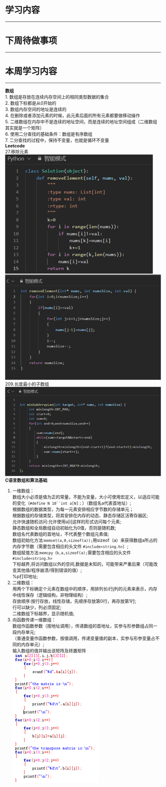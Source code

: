 # 学习内容
---
# 下周待做事项
---
# 本周学习内容
---
**数组**<br>1. 数组是存放在连续内存空间上的相同类型数据的集合<br>2. 数组下标都是从0开始的<br>3. 数组内存空间的地址是连续的<br>4. 在删除或者添加元素的时候，此元素后面的所有元素都要做移动操作<br>5. 二维数组在内存中不是连续的地址空间，而是连续的地址空间组成（二维数组其实就是一个矩阵）<br>6. 使用二分查找的基础条件：数组是有序数组<br>7. 二分查找的过程中，保持不变量，也就是循环不变量<br>**Leetcode**<br>27.移除元素 <br>![](https://github.com/jiayu060/-/blob/main/27-%E7%A7%BB%E9%99%A4%E5%85%83%E7%B4%A0-Python.png)<br>![](https://github.com/jiayu060/-/blob/main/27-%E7%A7%BB%E9%99%A4%E5%85%83%E7%B4%A0-C%E8%AF%AD%E8%A8%80.png)<br>209.长度最小的子数组<br>![](https://github.com/jiayu060/-/blob/main/209-%E9%95%BF%E5%BA%A6%E6%9C%80%E5%B0%8F%E7%9A%84%E5%AD%90%E6%95%B0%E7%BB%84-C%E8%AF%AD%E8%A8%80.png)<br>**C语言数组和算法基础**<br>
1. 一维数组：<br> 数组大小必须是值为正的常量，不能为变量，大小可使用宏定义，以适应可能的变化（`#define N 10``int a[N]；`）（数组名a代表首地址）;<br>根据数组的数据类型，为每一元素安排相应字节数的存储单元；<br>根据数组的存储类型，将其安排在内存的动态、静态存储区活寄存器区;<br>允许快速随机访问:允许使用a[i]这样的形式访问每个元素;<br>静态数组和全局数组自动初始化为0值，否则是随机数;<br>数组名代表数组的首地址，不代表整个数组元素值;<br>数组初始化方法:`memset(a,0,sizeof(a));`用sizeof（a）来获得数组a所占的内存字节数（需要包含相应的头文件 `#include<string.h>`）;<br>数组赋值方法:`memcpy（b,a,sizeof(a);`需要包含相应的头文件`#include<string.h>`<br>下标越界,将访问数组以外的空间,数据是未知的，可能带来严重后果（可能改变其他值/程序崩溃/得到错误的值）;<br>%p打印地址;<br>
2. 二维数组：<br>用两个下标确定个元素在数组中的顺序，用排列长i行j列的元素来表示，内存中线性保存（逻辑结构，非物理结构）;<br>存放顺序:按行存放，线性存储，先顺序存放第0行，再存放第1行;<br>行可以缺少，列必须固定;<br>二维数组下标越界，显示随机值;<br>
3. 向函数传递一维数组：<br>数组作函数参数（按地址调用），传递数组的首地址，实参与形参数组占同一段内存单元;<br>（普通变量作函数参数，按值调用，传递变量值的副本，实参与形参变量占不同的内存单元）;<br>输入数组的值并输出该矩阵及转置矩阵<br>![](https://github.com/jiayu060/-/blob/main/%E7%AC%AC%E5%85%AB%E7%AB%A0%E4%BD%9C%E4%B8%9A.png)